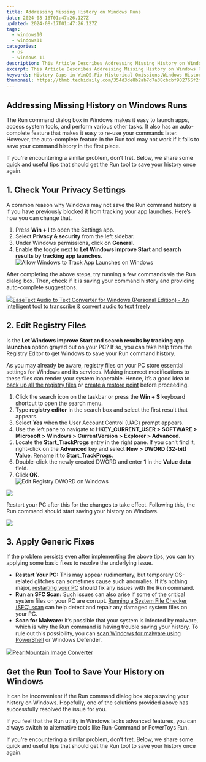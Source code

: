 ```yaml
---
title: Addressing Missing History on Windows Runs
date: 2024-08-16T01:47:26.127Z
updated: 2024-08-17T01:47:26.127Z
tags:
  - windows10
  - windows11
categories:
  - os
  - windows 11
description: This Article Describes Addressing Missing History on Windows Runs
excerpt: This Article Describes Addressing Missing History on Windows Runs
keywords: History Gaps in WinOS,Fix Historical Omissions,Windows History Lacks,Remedy Unrecorded Windows Events,Bridge Windows Past Missing,Resolve OS History Voids,Correct Windows Timeline Gaps
thumbnail: https://thmb.techidaily.com/354d3de8b2ab7d7a38cbcbf902765f2fb1bfbf3c885557e06e23ea74d7f6110b.jpg
---
```


## Addressing Missing History on Windows Runs

 The Run command dialog box in Windows makes it easy to launch apps, access system tools, and perform various other tasks. It also has an auto-complete feature that makes it easy to re-use your commands later. However, the auto-complete feature in the Run tool may not work if it fails to save your command history in the first place.

 If you're encountering a similar problem, don’t fret. Below, we share some quick and useful tips that should get the Run tool to save your history once again.

## 1\. Check Your Privacy Settings

 A common reason why Windows may not save the Run command history is if you have previously blocked it from tracking your app launches. Here’s how you can change that.

1. Press **Win + I** to open the Settings app.
2. Select **Privacy & security** from the left sidebar.
3. Under Windows permissions, click on **General**.
4. Enable the toggle next to **Let Windows improve Start and search results by tracking app launches**.  
![Allow Windows to Track App Launches on Windows](https://static1.makeuseofimages.com/wordpress/wp-content/uploads/2023/05/allow-windows-to-track-app-launches-on-windows.jpg)

 After completing the above steps, try running a few commands via the Run dialog box. Then, check if it is saving your command history and providing auto-complete suggestions.

<!-- affiliate ads begin -->
<a href="https://secure.2checkout.com/order/checkout.php?PRODS=40203538&QTY=1&AFFILIATE=108875&CART=1"><img src="https://secure.avangate.com/images/merchant/cc4b82e826b52ec41c810301548e8f48/products/audio-to-text-transcription-software.png" border="0">EaseText Audio to Text Converter for Windows (Personal Edition) - An intelligent tool to transcribe & convert audio to text freely </a>
<!-- affiliate ads end -->
## 2\. Edit Registry Files

 Is the **Let Windows improve Start and search results by tracking app launches** option grayed out on your PC? If so, you can take help from the Registry Editor to get Windows to save your Run command history.

 As you may already be aware, registry files on your PC store essential settings for Windows and its services. Making incorrect modifications to these files can render your system inoperable. Hence, it’s a good idea to [back up all the registry files](https://www.makeuseof.com/tag/backup-restore-windows-registry/) or [create a restore point](https://www.makeuseof.com/windows-11-create-restore-point/) before proceeding.

1. Click the search icon on the taskbar or press the **Win + S** keyboard shortcut to open the search menu.
2. Type **registry editor** in the search box and select the first result that appears.
3. Select **Yes** when the User Account Control (UAC) prompt appears.
4. Use the left pane to navigate to **HKEY\_CURRENT\_USER > SOFTWARE > Microsoft > Windows > CurrentVersion > Explorer > Advanced**.
5. Locate the **Start\_TrackProgs** entry in the right pane. If you can’t find it, right-click on the **Advanced** key and select **New > DWORD (32-bit) Value**. Rename it to **Start\_TrackProgs**.
6. Double-click the newly created DWORD and enter **1** in the **Value data** field.
7. Click **OK**.  
![Edit Registry DWORD on Windows](https://static1.makeuseofimages.com/wordpress/wp-content/uploads/2023/05/edit-registry-dword-on-windows.jpg)
<!-- affiliate ads begin -->
<a href="https://secure.2checkout.com/order/checkout.php?PRODS=3851655&QTY=1&AFFILIATE=108875&CART=1"><img src="http://www.aiseesoft.com/avangate/30p/banner.jpg" border="0"></a>
<!-- affiliate ads end -->

 Restart your PC after this for the changes to take effect. Following this, the Run command should start saving your history on Windows.

<!-- affiliate ads begin -->
<a href="https://store.massmailsoftware.com/order/checkout.php?PRODS=1095219&QTY=1&AFFILIATE=108875&CART=1"><img src="https://secure.avangate.com/images/merchant/dc87c13749315c7217cdc4ac692e704c/banera_for_partners-20_%281%29.jpg" border="0"></a>
<!-- affiliate ads end -->
## 3\. Apply Generic Fixes

 If the problem persists even after implementing the above tips, you can try applying some basic fixes to resolve the underlying issue.

* **Restart Your PC:** This may appear rudimentary, but temporary OS-related glitches can sometimes cause such anomalies. If it’s nothing major, [restarting your PC](https://www.makeuseof.com/windows-restart-methods/) should fix any issues with the Run command.
* **Run an SFC Scan:** Such issues can also arise if some of the critical system files on your PC are corrupt. [Running a System File Checker (SFC) scan](https://www.makeuseof.com/system-file-checker-sfc-windows/) can help detect and repair any damaged system files on your PC.
* **Scan for Malware:** It’s possible that your system is infected by malware, which is why the Run command is having trouble saving your history. To rule out this possibility, you can [scan Windows for malware using PowerShell](https://www.makeuseof.com/how-to-use-powershell-to-scan-windows-10-for-malware/) or Windows Defender.

<!-- affiliate ads begin -->
<a href="https://secure.2checkout.com/order/checkout.php?PRODS=4550420&QTY=1&AFFILIATE=108875&CART=1"><img src="https://www.pearlmountainsoft.com/n_img/product/pic/f_02.jpg" border="0">PearlMountain Image Converter</a>
<!-- affiliate ads end -->
## Get the Run Tool to Save Your History on Windows

 It can be inconvenient if the Run command dialog box stops saving your history on Windows. Hopefully, one of the solutions provided above has successfully resolved the issue for you.

 If you feel that the Run utility in Windows lacks advanced features, you can always switch to alternative tools like Run-Command or PowerToys Run.

 If you're encountering a similar problem, don’t fret. Below, we share some quick and useful tips that should get the Run tool to save your history once again.



<ins class="adsbygoogle"
      style="display:block"
      data-ad-client="ca-pub-7571918770474297"
      data-ad-slot="8358498916"
      data-ad-format="auto"
      data-full-width-responsive="true"></ins>



